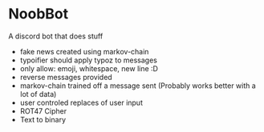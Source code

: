 # NoobBot
A discord bot that does stuff

- fake news created using markov-chain
- typoifier should apply typoz to messages
- only allow: emoji, whitespace, new line :D
- reverse messages provided
- markov-chain trained off a message sent (Probably works better with a lot of data)
- user controled replaces of user input
- ROT47 Cipher
- Text to binary

